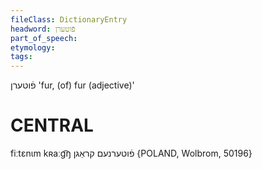 ```yaml
---
fileClass: DictionaryEntry
headword: פֿוטערן
part_of_speech: 
etymology: 
tags: 
---
```

פֿוטערן
'fur, (of) fur (adjective)'

CENTRAL
========

fiːtɛnɩm kʀaːg͡ŋ פֿוטערנעם קראַגן {POLAND, Wolbrom, 50196}
